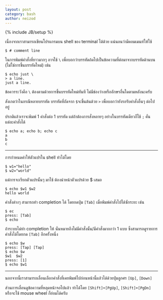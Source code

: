 ```yaml
---
layout: post
category: bash
author: neizod
---
```

{% include JB/setup %}

เนื่องจากเราสามารถเขียนโปรแกรมบน shell ของ terminal ได้ด้วย แน่นอนว่ามีคอมเมนท์ให้ใช้

    $ # comment line

ในการพิมพ์คำสั่งที่ยาวมากๆ อาจใช้ `\` เพื่อบอกว่าบรรทัดถ้ดไปเป็นข้อความที่ต่อมาจากบรรทัดด้านบน (ไม่ใช่การขึ้นบรรทัดใหม่) เช่น

    $ echo just \
    > a line.
    just a line.

ข้อควรระวังคือ `\` ต้องตามด้วยการขึ้นบรรทัดใหม่ทันที ไม่มีช่องว่างหรืออักษรอื่นใดตามหลังนะครับ

สังเกตว่าในกรณีหลายบรรทัด บรรทัดที่ถัดจาก `$`จะขึ้นต้นด้วย `>` เพื่อบอกว่ายังรอรับคำสั่งอื่นๆ ต่อไปอยู่

ปรกติแล้วเราจะพิมพ์ 1 คำสั่งต่อ 1 บรรทัด แต่ถ้าต้องการสั่งหลายๆ อย่างในบรรทัดเดียวก็ใช้ `;` คั่นแต่ละคำสั่งได้

    $ echo a; echo b; echo c
    a
    b
    c

---

การกำหนดค่าให้ตัวแปรใน shell ทำได้โดย

    $ w1="hello"
    $ w2="world"

แต่การจะเรียกตัวแปรนั้นๆ มาใช้ ต้องนำหน้าตัวแปรด้วย $ เสมอ

    $ echo $w1 $w2
    hello world

คำสั่งต่างๆ สามารถทำ completion ได้ โดยกดปุ่ม `[Tab]` เมื่อพิมพ์คำสั่งไปได้ซักระยะ เช่น

    $ ec
    press: [Tab]
    $ echo 

ถ้าระบบไม่ทำ completion ให้ นั่นหมายถึงไม่มีคำสั่งนั้น/มีคำสั่งมากกว่า 1 แบบ ซึ่งสามารถดูรายการคำสั่งได้โดยกด `[Tab]` อีกครั้งหนึ่ง

    $ echo $w
    press: [Tap] [Tap]
    $ echo $w
    $w1  $w2
    press: [1]
    $ echo $w1

---

นอกจากนี้เราสามารถเลื่อนเลือกคำสั่งที่เคยพิมพ์ไปก่อนหน้านี้แล้วได้ด้วยปุ่มลูกศร `[Up]`, `[Down]`

ส่วนการเลื่อนดูข้อความที่หลุดหน้าจอไปแล้ว ทำได้โดย `[Shift]+[PgUp]`, `[Shift]+[PgDn]` หรือจะใช้ mouse wheel ก็ย่อมได้ครับ
